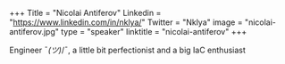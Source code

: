 +++
Title = "Nicolai Antiferov"
Linkedin = "https://www.linkedin.com/in/nklya/"
Twitter = "Nklya"
image = "nicolai-antiferov.jpg"
type = "speaker"
linktitle = "nicolai-antiferov" 
+++

Engineer ¯_(ツ)_/¯, a little bit perfectionist and a big IaC enthusiast
